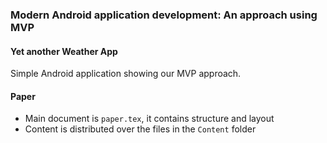 ### Modern Android application development: An approach using MVP

#### Yet another Weather App

Simple Android application showing our MVP approach.

#### Paper

* Main document is `paper.tex`, it contains structure and layout
* Content is distributed over the files in the `Content` folder
